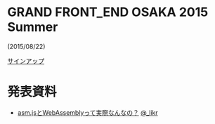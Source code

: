 # GRAND FRONT_END OSAKA 2015 Summer

(2015/08/22)

[サインアップ](http://kfug.connpass.com/event/16891/)

# 発表資料
 - [asm.jsとWebAssemblyって実際なんなの？](http://www.slideshare.net/likr/asmjswebassembly) [@_likr](https://twitter.com/_likr)
